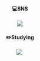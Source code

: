 <div align=center><h4>💻SNS</h4></div>
<div align=center> 
<a href="https://01am-idoing.tistory.com/" target="_blank"><img src="https://img.shields.io/badge/Tistory-000000?style=flat-square&logo=Tistory&logoColor=white"/></a>
<h4>✏️Studying</h4>
<img src="https://img.shields.io/badge/Python-3776AB?style=flat-square&logo=Python&logoColor=white"/></a>&nbsp

</div>
